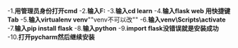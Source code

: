 -1.**用管理员身份打开cmd**
-2.**输入F:**
-3.**输入cd learn**
-4.**输入flask web 用快捷键Tab**
-5.**输入virtualenv venv**""venv不可以改""
-6.**输入venv\Scripts\activate**
-7.**输入pip install flask**
-8.**输入python**
-9.**import flask没错误就是安装成功**
-10.**打开pycharm然后继续安装**